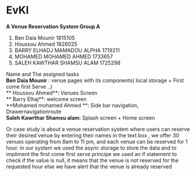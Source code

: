 # EvKl
**A Venue Reservation System
Group A**
1. Ben Daia Mounir 1815105
2. Houssou Ahmed 1826025
3. BARRY ELHADJ MAMADOU ALPHA 1719211
4. MOHAMED MOHAMED AHMED 1733657
5. SALEH KAWTHAR SHAMSU ALAM 1725298

 Name and The assigned tasks </br>
 **Ben Daia Mounir** : venue pages  with its components( local storage + First come first Serve ..) </br>
** Houssou Ahmed**: Venues Screen </br>
** Barry Elhaj**: welcome screen </br>
 **Mohamed mohamed Ahmed **: Side bar navigation, Drawernavigationroute </br>
 **Saleh Kawrthar Shamsu alam**: Splash screen + Home screen </br>
 
 Or case study is about a venue reservation system where users can reserve their desired venue by entering their names in the text box , we offer 30 venues operating from 8am to 11 pm, and each venue can be reserved for 1 hour. in our system we used the async storage to store the data and to impliment the first come first serve principe we used an if statement to check if the value is null, it means that the venue is not reserved for the requested hour else we have alert that the venue is already reserved
